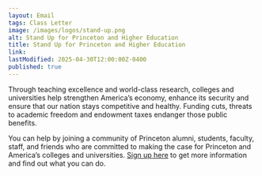 ```yaml
---
layout: Email
tags: Class Letter
image: /images/logos/stand-up.png
alt: Stand Up for Princeton and Higher Education
title: Stand Up for Princeton and Higher Education
link: 
lastModified: 2025-04-30T12:00:00Z-0400
published: true
---
```

Through teaching excellence and world-class research, colleges and universities help strengthen America’s economy, enhance its security and ensure that our nation stays competitive and healthy. Funding cuts, threats to academic freedom and endowment taxes endanger those public benefits.

You can help by joining a community of Princeton alumni, students, faculty, staff, and friends who are committed to making the case for Princeton and America’s colleges and universities. [Sign up here](https://click.engage.princeton.edu/?qs=adadd7cfddf14969c71f0f7f30f2940bba914d1bfed838f5128cf608ea8f91e90cc7d3aca7070476b33d32ed93c401d48e7c9b9b544d0445) to get more information and find out what you can do.
